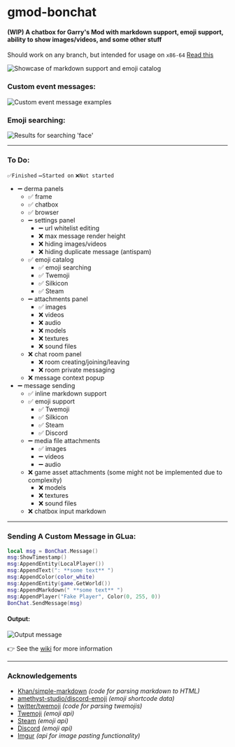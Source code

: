 # gmod-bonchat
#### (WIP) A chatbox for Garry's Mod with markdown support, emoji support, ability to show images/videos, and some other stuff
Should work on any branch, but intended for usage on `x86-64` [Read this](https://github.com/Bonyoze/gmod-bonchat/issues/1)

![](https://user-images.githubusercontent.com/59924045/169673128-443d5b49-9913-499d-a5bf-3fdb157df680.png "Showcase of markdown support and emoji catalog")

### Custom event messages:

![](https://user-images.githubusercontent.com/59924045/164572492-b4132cf9-31b7-4132-9ac2-0aa88af5090b.png "Custom event message examples")

### Emoji searching:

![](https://user-images.githubusercontent.com/59924045/169673135-03259537-84a4-4ba0-a42e-7e3936c3994e.png "Results for searching 'face'")

---

### To Do:
`✅Finished` `➖Started on` `❌Not started`
- ➖ derma panels
  - ✅ frame
  - ✅ chatbox
  - ✅ browser
  - ➖ settings panel
    - ➖ url whitelist editing
    - ❌ max message render height
    - ❌ hiding images/videos
    - ❌ hiding duplicate message (antispam)
  - ✅ emoji catalog
    - ✅ emoji searching
    - ✅ Twemoji
    - ✅ Silkicon
    - ✅ Steam
  - ➖ attachments panel
    - ✅ images
    - ❌ videos
    - ❌ audio
    - ❌ models
    - ❌ textures
    - ❌ sound files
  - ❌ chat room panel
    - ❌ room creating/joining/leaving
    - ❌ room private messaging
  - ❌ message context popup
- ➖ message sending
  - ✅ inline markdown support
  - ✅ emoji support
    - ✅ Twemoji
    - ✅ Silkicon
    - ✅ Steam
    - ✅ Discord
  - ➖ media file attachments
    - ✅ images
    - ➖ videos
    - ➖ audio
  - ❌ game asset attachments (some might not be implemented due to complexity)
    - ❌ models
    - ❌ textures
    - ❌ sound files
  - ❌ chatbox input markdown

---

### Sending A Custom Message in GLua:

```lua
local msg = BonChat.Message()
msg:ShowTimestamp()
msg:AppendEntity(LocalPlayer())
msg:AppendText(": **some text** ")
msg:AppendColor(color_white)
msg:AppendEntity(game.GetWorld())
msg:AppendMarkdown(" **some text** ")
msg:AppendPlayer("Fake Player", Color(0, 255, 0))
BonChat.SendMessage(msg)
```

#### Output:

![](https://user-images.githubusercontent.com/59924045/164576612-83366b09-875f-4f06-b2b9-64f7f73025df.png "Output message")

👉 See the [wiki](https://github.com/Bonyoze/gmod-bonchat/wiki) for more information

---

### Acknowledgements
- [Khan/simple-markdown](https://github.com/Khan/simple-markdown) *(code for parsing markdown to HTML)*
- [amethyst-studio/discord-emoji](https://github.com/amethyst-studio/discord_emoji) *(emoji shortcode data)*
- [twitter/twemoji](https://github.com/twitter/twemoji) *(code for parsing twemojis)*
- [Twemoji](https://twemoji.twitter.com) *(emoji api)*
- [Steam](https://store.steampowered.com) *(emoji api)*
- [Discord](https://discord.com) *(emoji api)*
- [Imgur](https://imgur.com) *(api for image pasting functionality)*
